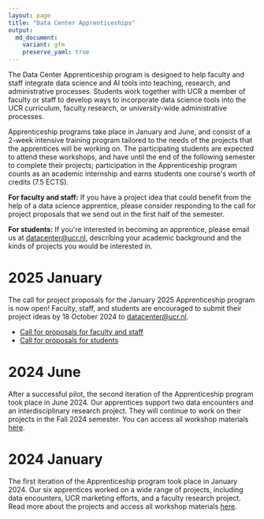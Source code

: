 ```yaml
---
layout: page
title: "Data Center Apprenticeships"
output:
  md_document:
    variant: gfm
    preserve_yaml: true
---
```


The Data Center Apprenticeship program is designed to help faculty and staff integrate data science and AI tools into teaching, research, and administrative processes.
Students work together with UCR a member of faculty or staff to develop ways to incorporate data science tools into the UCR curriculum, faculty research, or university-wide administrative processes.

Apprenticeship programs take place in January and June, and consist of a 2-week intensive training program tailored to the needs of the projects that the apprentices will be working on.
The participating students are expected to attend these workshops, and have until the end of the following semester to complete their projects; participation in the Apprenticeship program counts as an academic internship and earns students one course's worth of credits (7.5 ECTS).

**For faculty and staff:**
If you have a project idea that could benefit from the help of a data science apprentice, please consider responding to the call for project proposals that we send out in the first half of the semester.

**For students:**
If you're interested in becoming an apprentice, please email us at [datacenter@ucr.nl](datacenter@ucr.nl), describing your academic background and the kinds of projects you would be interested in.

# 2025 January

The call for project proposals for the January 2025 Apprenticeship program is now open! Faculty, staff, and students are encouraged to submit their project ideas by 18 October 2024 to [datacenter@ucr.nl](datacenter@ucr.nl).

* [Call for proposals for faculty and staff](call_fas)
* [Call for proposals for students](call_students)

# 2024 June

After a successful pilot, the second iteration of the Apprenticeship program took place in June 2024.
Our apprentices support two data encounters and an interdisciplinary research project.
They will continue to work on their projects in the Fall 2024 semester.
You can access all workshop materials [here](apprenticeship_2024h2).

# 2024 January

The first iteration of the Apprenticeship program took place in January 2024.
Our six apprentices worked on a wide range of projects, including data encounters, UCR marketing efforts, and a faculty research project.
Read more about the projects and access all workshop materials [here](apprenticeship_2024h1).